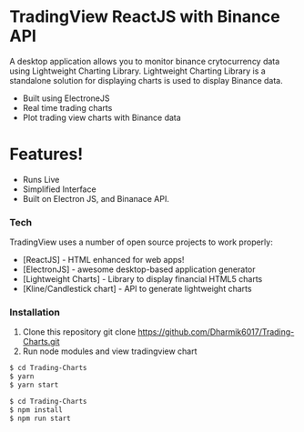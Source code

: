 # TradingView ReactJS with Binance API

 

A desktop application allows you to monitor binance crytocurrency data using Lightweight Charting Library. Lightweight Charting Library is a standalone solution for displaying charts is used to display Binance data.

 

  - Built using ElectroneJS
  - Real time trading charts
  - Plot trading view charts with Binance data

 

# Features!

 

  - Runs Live
  - Simplified Interface
  - Built on Electron JS, and Binanace API.

 

### Tech

 

TradingView uses a number of open source projects to work properly:

 

* [ReactJS] - HTML enhanced for web apps!
* [ElectronJS] - awesome desktop-based application generator
* [Lightweight Charts] - Library to display financial HTML5 charts
* [Kline/Candlestick chart] - API to generate lightweight charts

 

### Installation

 

1. Clone this repository git clone https://github.com/Dharmik6017/Trading-Charts.git
2. Run node modules and view tradingview chart   

 

```sh
$ cd Trading-Charts
$ yarn
$ yarn start
```

 

```sh
$ cd Trading-Charts
$ npm install
$ npm run start
```
